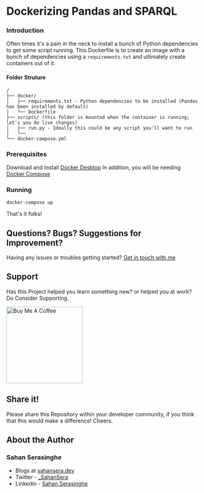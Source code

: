 # Dockerizing Pandas and SPARQL

### Introduction
Often times it's a pain in the neck to install a bunch of Python dependencies to get some script running. This Dockerfile is to create an image with a bunch of dependencies using a `requirements.txt` and ultimately create containers out of it.

#### Folder Struture
```
/
├── docker/
│   ├── requirements.txt - Python dependencies to be installed (Pandas has been installed by default)
│   └── Dockerfile
├── scripts/ (this folder is mounted when the container is running; let's you do live changes)
│   ├── run.py - Ideally this could be any script you'll want to run
│   └── 
└── docker-compose.yml
```

### Prerequisites
Download and Install [Docker Desktop](https://www.docker.com/products/docker-desktop)
In addition, you will be needing [Docker Compose](https://docs.docker.com/compose/)

### Running
```
docker-compose up
```

That's it folks!

## Questions? Bugs? Suggestions for Improvement?
Having any issues or troubles getting started? [Get in touch with me](https://sahansera.dev/contact/) 

## Support
Has this Project helped you learn something new? or helped you at work? Do Consider Supporting.

<a href="https://www.buymeacoffee.com/sahan" target="_blank"><img src="https://cdn.buymeacoffee.com/buttons/default-orange.png" alt="Buy Me A Coffee" width="200"  ></a>

## Share it!
Please share this Repository within your developer community, if you think that this would make a difference! Cheers.

## About the Author
### Sahan Serasinghe
- Blogs at [sahansera.dev](https://sahansera.dev/)
- Twitter - [_SahanSera](https://www.twitter.com/_SahanSera)
- Linkedin - [Sahan Serasinghe](https://www.linkedin.com/in/sahanserasinghe/)
